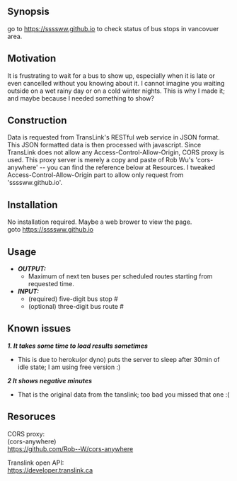 ## Synopsis


go to https://ssssww.github.io to check status of bus stops in vancovuer area.

## Motivation

It is frustrating to wait for a bus to show up,
especially when it is late or even cancelled without you knowing about it.
I cannot imagine you waiting outside on a wet rainy day or on a cold winter nights.
This is why I made it; and maybe because I needed something to show?

## Construction

Data is requested from TransLink's RESTful web service in JSON format.
This JSON formatted data is then processed with javascript.
Since TransLink does not allow any Access-Control-Allow-Origin, CORS proxy is used.
This proxy server is merely a copy and paste of Rob Wu's 'cors-anywhere' -- you can find the reference below at Resources.
I tweaked Access-Control-Allow-Origin part to allow only request from 'ssssww.github.io'.

## Installation

No installation required.
Maybe a web brower to view the page.  
goto https://ssssww.github.io

## Usage

- ***OUTPUT:***
    - Maximum of next ten buses per scheduled routes starting from requested time.
- ***INPUT:***
    - (required) five-digit bus stop #
    - (optional) three-digit bus route #


## Known issues

***1. It takes some time to load results sometimes***
  * This is due to heroku(or dyno) puts the server to sleep after 30min of idle state; I am using free version :)

***2 It shows negative minutes***
  * That is the original data from the tanslink; too bad you missed that one :(

## Resoruces

CORS proxy:  
  (cors-anywhere)  
  https://github.com/Rob--W/cors-anywhere
  
Translink open API:  
  https://developer.translink.ca
